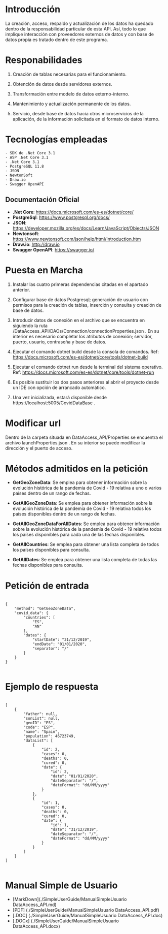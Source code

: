 # Introducción

La creación, acceso, respaldo y actualización de los datos ha quedado dentro de la responsabilidad particular de esta API. Así, todo lo que implique interacción con proveedores externos de datos y con base de datos propia es tratado dentro de este programa. 

# Responabilidades

1. Creación de tablas necesarias para el funcionamiento.

2. Obtención de datos desde servidores externos.

3. Transformación entre modelo de datos externo-interno.

4. Mantenimiento y actualización permanente de los datos.

5. Servicio, desde base de datos hacia otros microservicios de la aplicación, de la información solicitada en el formato de datos interno.

# Tecnologías empleadas

    - SDK de .Net Core 3.1
    - ASP .Net Core 3.1
    - .Net Core 3.1
    - PostgreSQL 11.8
    - JSON
    - NewtonSoft
    - Draw.io
    - Swagger OpenAPI

## Documentación Oficial

- **.Net Core**: https://docs.microsoft.com/es-es/dotnet/core/
- **PostgreSql**: https://www.postgresql.org/docs/
- **JSON**: https://developer.mozilla.org/es/docs/Learn/JavaScript/Objects/JSON
- **Newtonsoft**: https://www.newtonsoft.com/json/help/html/Introduction.htm
- **Draw.io**: http://draw.io
- **Swagger OpenAPI**: https://swagger.io/



# Puesta en Marcha

1. Instalar las cuatro primeras dependencias citadas en el apartado anterior.

2. Configurar base de datos Postgresql; generación de usuario con permisos para la creación de tablas, inserción y consulta y creación de base de datos.

3. Introducir datos de conexión en el archivo que se encuentra en siguiendo la ruta /DataAccess_API/DAOs/Connection/connectionProperties.json . En su interior es necesario completar los atributos de conexión; servidor, puerto, usuario, contraseña y base de datos.

4. Ejecutar el comando dotnet build desde la consola de comandos. Ref: https://docs.microsoft.com/es-es/dotnet/core/tools/dotnet-build

5. Ejecutar el comando dotnet run desde la terminal del sistema operativo. Ref: https://docs.microsoft.com/es-es/dotnet/core/tools/dotnet-run

6. Es posible sustituir los dos pasos anteriores al abrir el proyecto desde un IDE con opción de arrancado automático.

7. Una vez inicializada, estará disponible desde https://localhost:5005/CovidDataBase .

# Modificar url

Dentro de la carpeta situada en DataAccess_API/Properties se encuentra el archivo launchProperties.json . En su interior se puede modificar la dirección y el puerto de acceso.

# Métodos admitidos en la petición

- **GetGeoZoneData**: Se emplea para obtener información sobre la evolución histórica de la pandemia de Covid - 19 relativa a uno o varios países dentro de un rango de fechas.

- **GetAllGeoZoneData**: Se emplea para obtener información sobre la evolución histórica de la pandemia de Covid - 19 relativa todos los países disponibles dentro de un rango de fechas.

- **GetAllGeoZoneDataForAllDates**: Se emplea para obtener información sobre la evolución histórica de la pandemia de Covid - 19 relativa todos los países disponibles para cada una de las fechas disponibles.

- **GetAllCountries**: Se emplea para obtener una lista completa de todos los países disponibles para consulta.

- **GetAllDates**: Se emplea para obtener una lista completa de todas las fechas disponibles para consulta.


# Petición de entrada

<pre>
    <code>
{
    "method": "GetGeoZoneData",
    "covid_data": {
        "countries": [
            "ES",
            "AN"
        ],
        "dates": {
            "startDate": "31/12/2019",
            "endDate": "01/01/2020",
            "separator": "/"
        }
    }
}
    </code>
</pre>
# Ejemplo de respuesta
<pre>
    <code>
[
    {
        "father": null,
        "sonList": null,
        "geoID": "ES",
        "code": "ESP",
        "name": "Spain",
        "population": 46723749,
        "dataList": [
            {
                "id": 2,
                "cases": 0,
                "deaths": 0,
                "cured": 0,
                "date": {
                    "id": 2,
                    "date": "01/01/2020",
                    "dateSeparator": "/",
                    "dateFormat": "dd/MM/yyyy"
                }
            },
            {
                "id": 1,
                "cases": 0,
                "deaths": 0,
                "cured": 0,
                "date": {
                    "id": 1,
                    "date": "31/12/2019",
                    "dateSeparator": "/",
                    "dateFormat": "dd/MM/yyyy"
                }
            }
        ]
    }
]
    </code>
</pre>

# Manual Simple de Usuario

- [MarkDown](./SimpleUserGuide/ManualSimpleUsuario DataAccess_API.md)
- [PDF] (./SimpleUserGuide/ManualSimpleUsuario DataAccess_API.pdf)
- [.DOC] (./SimpleUserGuide/ManualSimpleUsuario DataAccess_API.doc)
- [.DOCx] (./SimpleUserGuide/ManualSimpleUsuario DataAccess_API.docx)